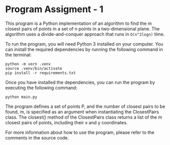 # Program Assigment - 1

This program is a Python implementation of an algorithm to find the m closest pairs of points in a set of n points in a two-dimensional plane. The algorithm uses a divide-and-conquer approach that runs in `O(n^2logn)` time.

To run the program, you will need Python 3 installed on your computer. You can install the required dependencies by running the following command in the terminal:

```
python -m vern .venv
source .venv/bin/activate
pip install -r requirements.txt
```

Once you have installed the dependencies, you can run the program by executing the following command:

```
python main.py
```

The program defines a set of points P, and the number of closest pairs to be found, m, is specified as an argument when instantiating the ClosestPairs class. The closest() method of the ClosestPairs class returns a list of the m closest pairs of points, including their x and y coordinates.

For more information about how to use the program, please refer to the comments in the source code.
